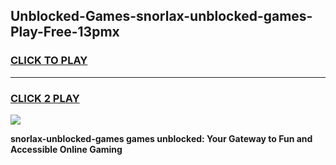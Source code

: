 
## Unblocked-Games-snorlax-unblocked-games-Play-Free-13pmx
<h3>
<a href="https://premium76.site?title=snorlax-unblocked-games&ref=18A">CLICK TO PLAY</a></h3>
<hr>

<h3>
<a href="https://premium76.site?title=snorlax-unblocked-games&ref=18A">CLICK 2 PLAY</a>
  
</h3>

<a href="https://premium76.site?title=snorlax-unblocked-games&ref=18A"><img src="https://clearcache.store/games.png"></a>


**snorlax-unblocked-games games unblocked: Your Gateway to Fun and Accessible Online Gaming**

